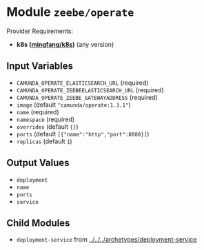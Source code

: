 
# Module `zeebe/operate`

Provider Requirements:
* **k8s ([mingfang/k8s](https://registry.terraform.io/providers/mingfang/k8s/latest))** (any version)

## Input Variables
* `CAMUNDA_OPERATE_ELASTICSEARCH_URL` (required)
* `CAMUNDA_OPERATE_ZEEBEELASTICSEARCH_URL` (required)
* `CAMUNDA_OPERATE_ZEEBE_GATEWAYADDRESS` (required)
* `image` (default `"camunda/operate:1.3.1"`)
* `name` (required)
* `namespace` (required)
* `overrides` (default `{}`)
* `ports` (default `[{"name":"http","port":8080}]`)
* `replicas` (default `1`)

## Output Values
* `deployment`
* `name`
* `ports`
* `service`

## Child Modules
* `deployment-service` from [../../../archetypes/deployment-service](../../../archetypes/deployment-service)

